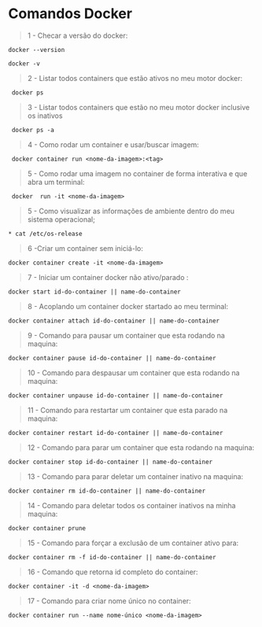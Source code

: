 # Comandos Docker

> 1 - Checar a versão do docker:

```console
docker --version
```

```console
docker -v
```

> 2 - Listar todos containers que estão ativos no meu motor docker:

```console
 docker ps
 ```

> 3 - Listar todos containers que estão no meu motor docker inclusive os inativos

```console
 docker ps -a
 ```

> 4 - Como rodar um container e usar/buscar imagem:

```console
 docker container run <nome-da-imagem>:<tag>
```

> 5 - Como rodar uma imagem no container de forma interativa e que abra um terminal:

```console
 docker  run -it <nome-da-imagem>
```

> 5 - Como visualizar as informações de ambiente dentro do meu sistema operacional;

```console
* cat /etc/os-release
```

> 6 -Criar um container sem iniciá-lo:

```console
docker container create -it <nome-da-imagem>
```

> 7 - Iniciar um container docker não ativo/parado :

```console
docker start id-do-container || name-do-container
```

> 8 - Acoplando um container docker startado ao meu terminal:

```console
docker container attach id-do-container || name-do-container
```

> 9 - Comando para pausar um container que esta rodando na maquina:

```console
docker container pause id-do-container || name-do-container
```

> 10 - Comando para despausar um container que esta rodando na maquina:

```console
docker container unpause id-do-container || name-do-container
```

> 11 - Comando para restartar um container que esta parado na maquina:

```console
docker container restart id-do-container || name-do-container
```

> 12 - Comando para parar um container que esta rodando na maquina:

```console
docker container stop id-do-container || name-do-container
```

> 13 - Comando para parar deletar um container inativo na maquina:

```console
docker container rm id-do-container || name-do-container
```

> 14 - Comando para deletar todos os container inativos na minha maquina:

```console
docker container prune
```

>15 - Comando para forçar a exclusão de um container ativo para:

```console
docker container rm -f id-do-container || name-do-container
```

>16 - Comando que retorna id completo do container:

```console
docker container -it -d <nome-da-imagem>
```

>17 - Comando para criar nome único no container:

```console
docker container run --name nome-único <nome-da-imagem>
```
